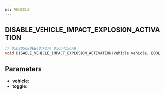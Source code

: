 ```yaml
---
ns: VEHICLE
---
```

## DISABLE_VEHICLE_IMPACT_EXPLOSION_ACTIVATION

```c
// 0xD8050E0EB60CF274 0xC54156A9
void DISABLE_VEHICLE_IMPACT_EXPLOSION_ACTIVATION(Vehicle vehicle, BOOL toggle);
```

## Parameters
* **vehicle**: 
* **toggle**: 


